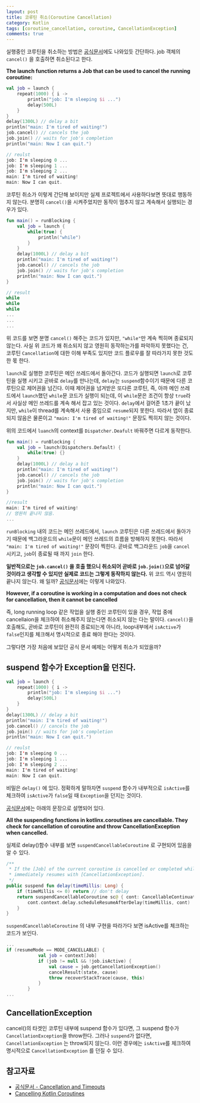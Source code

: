 ```yaml
---
layout: post
title: 코루틴 취소(Coroutine Cancellation)
category: Kotlin
tags: [coroutine_cancellation, coroutine, CancellationException]
comments: true
---
```


실행중인 코루틴을 취소하는 방법은 [공식문서](https://kotlinlang.org/docs/reference/coroutines/cancellation-and-timeouts.html#cancelling-coroutine-execution)에도 나와있듯 간단하다. job 객체의 `cancel()` 을 호출하면 취소된다고 한다.

**The launch function returns a Job that can be used to cancel the running coroutine:**

```kotlin
val job = launch {
    repeat(1000) { i ->
        println("job: I'm sleeping $i ...")
        delay(500L)
    }
}
delay(1300L) // delay a bit
println("main: I'm tired of waiting!")
job.cancel() // cancels the job
job.join() // waits for job's completion
println("main: Now I can quit.")

// reulst
job: I'm sleeping 0 ...
job: I'm sleeping 1 ...
job: I'm sleeping 2 ...
main: I'm tired of waiting!
main: Now I can quit.
```

코루틴 취소가 이렇게 간단해 보이지만 실제 프로젝트에서 사용하다보면 뜻대로 행동하지 않는다. 분명히 `cancel()`을 시켜주었지만 동작이 멈추지 않고 계속해서 실행되는 경우가 있다.

```kotlin
fun main() = runBlocking {
    val job = launch {
        while(true) {
            println("while")
        }
    }
    delay(1000L) // delay a bit
    println("main: I'm tired of waiting!")
    job.cancel() // cancels the job
    job.join() // waits for job's completion
    println("main: Now I can quit.")
}

// result
while
while
while
...
...
...
```

위 코드를 보면 분명 `cancel()` 해주는 코드가 있지만, `"while"`만 계속 찍히며 종료되지 않는다. 사실 위 코드가 왜 취소되지 않고 영원히 동작하는가를 파악하지 못했다는 건, 코루틴 `Cancellation`에 대한 이해 부족도 있지만 코드 플로우를 잘 따라가지 못한 것도 한 몫 한다.

`launch`로 실행한 코루틴은 메인 쓰레드에서 돌아간다. 코드가 실행되면 `launch`로 코루틴을 실행 시키고 곧바로 `delay`를 만나는데, `delay`는 `suspend`함수이기 때문에 다른 코루틴으로 제어권을 넘긴다. 이때 제어권을 넘겨받은 또다른 코루틴, 즉, 아까 메인 쓰레드에서 `launch`했던 `while`문 코드가 실행이 되는데, 이 `while`문은 조건이 항상 `true`라서 사실상 메인 쓰레드를 계속 해서 잡고 있는 것이다. `delay`에서 걸어준 1초가 끝이 났지만, `while`이 thread를 계속해서 사용 중임으로 `resume`되지 못한다. 따라서 앱이 종료되지 않음은 물론이고 `"main: I'm tired of waiting!"` 문장도 찍히지 않는 것이다.

위의 코드에서 `luanch`의 context를 `Dispatcher.Deafult` 바꿔주면 다르게 동작한다.

```kotlin
fun main() = runBlocking {
    val job = launch(Dispatchers.Default) {
        while(true) {}
    }
    delay(1000L) // delay a bit
    println("main: I'm tired of waiting!")
    job.cancel() // cancels the job
    job.join() // waits for job's completion
    println("main: Now I can quit.")
}

//result
main: I'm tired of waiting!
// 영원히 끝나지 않음.
...
```

`runBlocking` 내의 코드는 메인 쓰레드에서, `launch` 코루틴은 다른 쓰레드에서 돌아가기 때문에 백그라운드의 `while`문이 메인 쓰레드의 흐름을 방해하지 못한다. 따라서 `"main: I'm tired of waiting!"` 문장이 찍힌다. 곧바로 백그라운드 `job`을 `cancel`시키고, `job`이 종료될 때 까지 `join` 한다.

**일반적으로는 `job.cancel()` 을 호출 했으니 취소되어 곧바로 `job.join()`으로 넘어갈 것이라고 생각할 수 있지만 실제로 코드는 그렇게 동작하지 않는다.** 위 코드 역시 영원히 끝나지 않는다. 왜 일까?
[공식문서](<[https://kotlinlang.org/docs/reference/coroutines/cancellation-and-timeouts.html#cancellation-is-cooperative](https://kotlinlang.org/docs/reference/coroutines/cancellation-and-timeouts.html#cancellation-is-cooperative)>)에는 이렇게 나와있다.

**However, if a coroutine is working in a computation and does not check for cancellation, then it cannot be cancelled**

즉, long running loop 같은 작업을 실행 중인 코루틴이 있을 경우, 작업 중에 cancellaion을 체크하여 취소해주지 않는다면 취소되지 않는 다는 말이다. `cancel()`을 호출해도, 곧바로 코루틴이 완전히 종료되는게 아니라, loop내부에서 `isActive`가 `false`인지를 체크해서 명시적으로 종료 해야 한다는 것이다.

그렇다면 가장 처음에 보았던 공식 문서 예제는 어떻게 취소가 되었을까?

## suspend 함수가 Exception을 던진다.

```kotlin
val job = launch {
    repeat(1000) { i ->
        println("job: I'm sleeping $i ...")
        delay(500L)
    }
}
delay(1300L) // delay a bit
println("main: I'm tired of waiting!")
job.cancel() // cancels the job
job.join() // waits for job's completion
println("main: Now I can quit.")

// reulst
job: I'm sleeping 0 ...
job: I'm sleeping 1 ...
job: I'm sleeping 2 ...
main: I'm tired of waiting!
main: Now I can quit.
```

비밀은 `delay()` 에 있다. 정확하게 말하자면 `suspend` 함수가 내부적으로 `isActive`를 체크하여 `isActive`가 `false`일 때 `Exception`을 던지는 것이다.

[공식문서](<[https://kotlinlang.org/docs/reference/coroutines/cancellation-and-timeouts.html#cancellation-is-cooperative](https://kotlinlang.org/docs/reference/coroutines/cancellation-and-timeouts.html#cancellation-is-cooperative)>)에는 아래의 문장으로 설명되어 있다.

**All the suspending functions in kotlinx.coroutines are cancellable. They check for cancellation of coroutine and throw CancellationException when cancelled.**

실제로 delay()함수 내부를 보면 `suspendCancellableCoroutine` 로 구현되어 있음을 알 수 있다.

```kotlin
/**
 * If the [Job] of the current coroutine is cancelled or completed while this suspending function is waiting, this function
 * immediately resumes with [CancellationException].
 */
public suspend fun delay(timeMillis: Long) {
    if (timeMillis <= 0) return // don't delay
    return suspendCancellableCoroutine sc@ { cont: CancellableContinuation<Unit> ->
        cont.context.delay.scheduleResumeAfterDelay(timeMillis, cont)
    }
}
```

`suspendCancellableCoroutine` 의 내부 구현을 따라가다 보면 isActive를 체크하는 코드가 보인다.

```kotlin
...
if (resumeMode == MODE_CANCELLABLE) {
            val job = context[Job]
            if (job != null && !job.isActive) {
                val cause = job.getCancellationException()
                cancelResult(state, cause)
                throw recoverStackTrace(cause, this)
            }
        }
...
```

## CancellationException

cancel()의 타겟인 코루틴 내부에 suspend 함수가 있다면, 그 suspend 함수가 `CancellationException`을 throw한다. 그러나 `suspend`가 없다면, `CancellationException` 는 throw되지 않는다. 이런 경우에는 `isActive`를 체크하여 명시적으로 `CancellationException` 를 던질 수 있다.

## 참고자료

- [공식문서 - Cancellation and Timeouts](https://kotlinlang.org/docs/reference/coroutines/cancellation-and-timeouts.html#cancelling-coroutine-execution)
- [Cancelling Kotlin Coroutines](https://proandroiddev.com/cancelling-kotlin-coroutines-1030f03bf168)
